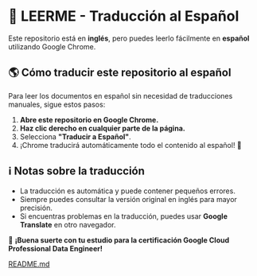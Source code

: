 # 📌 LEERME - Traducción al Español

Este repositorio está en **inglés**, pero puedes leerlo fácilmente en **español** utilizando Google Chrome.

## 🌎 Cómo traducir este repositorio al español
Para leer los documentos en español sin necesidad de traducciones manuales, sigue estos pasos:

1. **Abre este repositorio en Google Chrome.**
2. **Haz clic derecho en cualquier parte de la página.**
3. Selecciona **"Traducir a Español"**.
4. ¡Chrome traducirá automáticamente todo el contenido al español! 🎉

## ℹ️ Notas sobre la traducción
- La traducción es automática y puede contener pequeños errores.
- Siempre puedes consultar la versión original en inglés para mayor precisión.
- Si encuentras problemas en la traducción, puedes usar **Google Translate** en otro navegador.

🚀 **¡Buena suerte con tu estudio para la certificación Google Cloud Professional Data Engineer!**

[README.md](./en/README.md)
